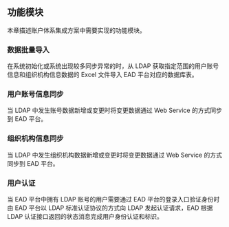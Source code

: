 ## 功能模块

本章描述账户体系集成方案中需要实现的功能模块。

### 数据批量导入
在系统初始化或系统出现较多同步异常的时，从 LDAP 获取指定范围的用户账号信息和组织机构信息数据的 Excel 文件导入 EAD 平台对应的数据库表。

### 用户账号信息同步
当 LDAP 中发生账号数据新增或变更时将变更数据通过 Web Service 的方式同步到 EAD 平台。

### 组织机构信息同步
当 LDAP 中发生组织机构数据新增或变更时将变更数据通过 Web Service 的方式同步到 EAD 平台。

### 用户认证
当 EAD 平台中拥有 LDAP 账号的用户需要通过 EAD 平台的登录入口验证身份时由 EAD 平台以 LDAP 标准认证协议的方式向 LDAP 发起认证请求，EAD 根据 LDAP 认证接口返回的状态消息完成用户身份认证和标识。 